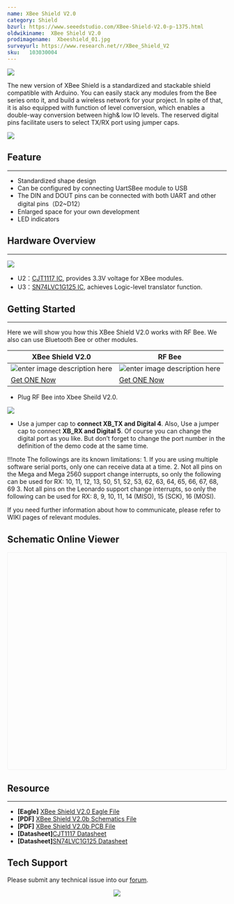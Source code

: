 ```yaml
---
name: XBee Shield V2.0
category: Shield
bzurl: https://www.seeedstudio.com/XBee-Shield-V2.0-p-1375.html
oldwikiname:  XBee Shield V2.0
prodimagename:  Xbeeshield_01.jpg
surveyurl: https://www.research.net/r/XBee_Shield_V2
sku:   103030004
---
```


![](https://files.seeedstudio.com/wiki/XBee_Shield_V2.0/img/Xbeeshield_01.jpg)

The new version of XBee Shield is a standardized and stackable shield compatible with Arduino. You can easily stack any modules from the Bee series onto it, and build a wireless network for your project. In spite of that, it is also equipped with function of level conversion, which enables a double-way conversion between high&amp; low IO levels. The reserved digital pins facilitate users to select TX/RX port using jumper caps.

[![](https://files.seeedstudio.com/wiki/Seeed-WiKi/docs/images/300px-Get_One_Now_Banner-ragular.png)](https://www.seeedstudio.com/XBee-Shield-V2.0-p-1375.html)

##   Feature
---
-  Standardized shape design
-  Can be configured by connecting UartSBee module to USB
-  The DIN and DOUT pins can be connected with both UART and other digital pins（D2~D12）
-  Enlarged space for your own development
-  LED indicators


## Hardware Overview
---
![](https://files.seeedstudio.com/wiki/XBee_Shield_V2.0/img/XBee_Shield_Interface%202.jpg)

- U2：[CJT1117 IC](https://files.seeedstudio.com/wiki/XBee_Shield_V2.0/res/CJT1117_datasheet.pdf), provides 3.3V voltage for XBee modules.
- U3：[SN74LVC1G125 IC](https://files.seeedstudio.com/wiki/XBee_Shield_V2.0/res/SN74LVC1G125DCKR.pdf), achieves Logic-level translator function.

##   Getting Started
---

Here we will show you how this XBee Shield V2.0 works with RF Bee. We also can use Bluetooth Bee or other modules.

| XBee Shield V2.0 | RF Bee |
|----------------------|-----------------|
|![enter image description here](https://files.seeedstudio.com/wiki/XBee_Shield_V2.0/img/XBee%20Shield%20V2.0_s.jpg)|![enter image description here](https://files.seeedstudio.com/wiki/XBee_Shield_V2.0/img/rfbee1_s.jpg)|
|[Get ONE Now](https://www.seeedstudio.com/XBee-Shield-V2.0-p-1375.html)|[Get ONE Now](https://www.seeedstudio.com/RFbee-V1.1-Wireless-arduino-compatible-node-p-614.html)|

- Plug RF Bee into Xbee Sheild V2.0.

 ![](https://files.seeedstudio.com/wiki/XBee_Shield_V2.0/img/XBee_Shield_connect_RF_XBee.jpg)

- Use a jumper cap to **connect XB_TX and Digital 4**. Also, Use a jumper cap to connect **XB_RX and Digital 5**. Of course you can change the digital port as you like. But don’t forget to change the port number in the definition of the demo code at the same time.

!!!note
        The followings are its known limitations:
        1. If you are using multiple software serial ports, only one can receive data at a time.
        2. Not all pins on the Mega and Mega 2560 support change interrupts, so only the following can be used for RX: 10, 11, 12, 13, 50, 51, 52, 53, 62, 63, 64, 65, 66, 67, 68, 69
        3. Not all pins on the Leonardo support change interrupts, so only the following can be used for RX: 8, 9, 10, 11, 14 (MISO), 15 (SCK), 16 (MOSI).

If you need further information about how to communicate, please refer to WIKI pages of relevant modules.


## Schematic Online Viewer

<div class="altium-ecad-viewer" data-project-src="https://github.com/SeeedDocument/XBee_Shield_V2.0/raw/master/res/XBee_Shield_Eagle_file.zip" style="border-radius: 0px 0px 4px 4px; height: 500px; border-style: solid; border-width: 1px; border-color: rgb(241, 241, 241); overflow: hidden; max-width: 1280px; max-height: 700px; box-sizing: border-box;" />
</div>


##   Resource
---
- **[Eagle]** [XBee Shield V2.0 Eagle File](https://files.seeedstudio.com/wiki/XBee_Shield_V2.0/res/XBee_Shield_Eagle_file.zip)
- **[PDF]** [XBee Shield V2.0b Schematics File](https://files.seeedstudio.com/wiki/XBee_Shield_V2.0/res/XBee_Shield_v2.0b.pdf)
- **[PDF]** [XBee Shield V2.0b PCB File](https://files.seeedstudio.com/wiki/XBee_Shield_V2.0/res/XBee%20Shield%20v2.0b%20PCB.pdf)
- **[Datasheet]**[CJT1117 Datasheet](https://files.seeedstudio.com/wiki/XBee_Shield_V2.0/res/CJT1117_datasheet.pdf)
- **[Datasheet]**[SN74LVC1G125 Datasheet](https://files.seeedstudio.com/wiki/XBee_Shield_V2.0/res/SN74LVC1G125DCKR.pdf)

## Tech Support
Please submit any technical issue into our [forum](http://forum.seeedstudio.com/). <br /><p style="text-align:center"><a href="https://www.seeedstudio.com/act-4.html?utm_source=wiki&utm_medium=wikibanner&utm_campaign=newproducts" target="_blank"><img src="https://files.seeedstudio.com/wiki/Wiki_Banner/new_product.jpg" /></a></p>